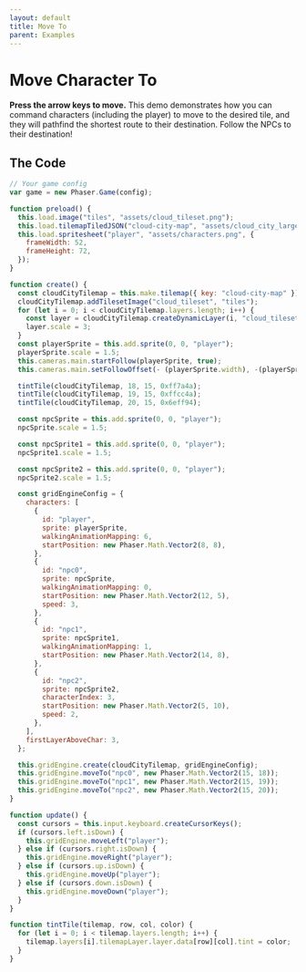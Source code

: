 ```yaml
---
layout: default
title: Move To
parent: Examples
---
```


# Move Character To

**Press the arrow keys to move.** This demo demonstrates how you can command characters (including the player) to move to the desired tile, and they will pathfind the shortest route to their destination. Follow the NPCs to their destination!

<div id="game"></div>

<script src="js/phaser.min.js"></script>
<script src="js/pgmp.min.js"></script>
<script src="js/getBasicConfig.js"></script>

<script>
    const config = getBasicConfig(preload, create, update);
    var game = new Phaser.Game(config);

    function preload () {
        this.load.image("tiles", "assets/cloud_tileset.png");
        this.load.tilemapTiledJSON("cloud-city-map", "assets/cloud_city_large.json");
        this.load.spritesheet("player", "assets/characters.png", {
            frameWidth: 52,
            frameHeight: 72,
        });
    }

    function create () {
        const cloudCityTilemap = this.make.tilemap({ key: "cloud-city-map" });
        cloudCityTilemap.addTilesetImage("cloud_tileset", "tiles");
        for (let i = 0; i < cloudCityTilemap.layers.length; i++) {
            const layer = cloudCityTilemap.createDynamicLayer(i, "cloud_tileset", 0, 0);
            layer.scale = 3;
        }
        const playerSprite = this.add.sprite(0, 0, "player");
        playerSprite.scale = 1.5;
        this.cameras.main.startFollow(playerSprite, true);
        this.cameras.main.setFollowOffset(- (playerSprite.width), -(playerSprite.height));

        tintTile(cloudCityTilemap, 18, 15, 0xff7a4a);
        tintTile(cloudCityTilemap, 19, 15, 0xffcc4a);
        tintTile(cloudCityTilemap, 20, 15, 0x6eff94);

        const npcSprite = this.add.sprite(0, 0, "player");
        npcSprite.scale = 1.5;

        const npcSprite1 = this.add.sprite(0, 0, "player");
        npcSprite1.scale = 1.5;

        const npcSprite2 = this.add.sprite(0, 0, "player");
        npcSprite2.scale = 1.5;

        const gridEngineConfig = {
            characters: [
                {
                    id: "player",
                    sprite: playerSprite,
                    walkingAnimationMapping: 6,
                    startPosition: new Phaser.Math.Vector2(8, 8),
                },
                {
                    id: "npc0",
                    sprite: npcSprite,
                    walkingAnimationMapping: 0,
                    startPosition: new Phaser.Math.Vector2(12, 5),
                    speed: 3
                },
                {
                    id: "npc1",
                    sprite: npcSprite1,
                    walkingAnimationMapping: 1,
                    startPosition: new Phaser.Math.Vector2(14, 8),
                },
                {
                    id: "npc2",
                    sprite: npcSprite2,
                    characterIndex: 3,
                    startPosition: new Phaser.Math.Vector2(5, 10),
                    speed: 2
                },
            ],
            firstLayerAboveChar: 3,
        };

        this.gridEngine.create(cloudCityTilemap, gridEngineConfig);
        this.gridEngine.moveTo('npc0', new Phaser.Math.Vector2(15, 18));
        this.gridEngine.moveTo('npc1', new Phaser.Math.Vector2(15, 19));
        this.gridEngine.moveTo('npc2', new Phaser.Math.Vector2(15, 20));
    }

    function update () {
        const cursors = this.input.keyboard.createCursorKeys();
        if (cursors.left.isDown) {
            this.gridEngine.moveLeft("player");
        } else if (cursors.right.isDown) {
            this.gridEngine.moveRight("player");
        } else if (cursors.up.isDown) {
            this.gridEngine.moveUp("player");
        } else if (cursors.down.isDown) {
            this.gridEngine.moveDown("player");
        }
    }

    function tintTile(tilemap, row, col, color) {
        for (let i = 0; i < tilemap.layers.length; i++) {
            tilemap.layers[i].tilemapLayer.layer.data[row][col].tint = color;
        }
    }
</script>

## The Code

```javascript
// Your game config
var game = new Phaser.Game(config);

function preload() {
  this.load.image("tiles", "assets/cloud_tileset.png");
  this.load.tilemapTiledJSON("cloud-city-map", "assets/cloud_city_large.json");
  this.load.spritesheet("player", "assets/characters.png", {
    frameWidth: 52,
    frameHeight: 72,
  });
}

function create() {
  const cloudCityTilemap = this.make.tilemap({ key: "cloud-city-map" });
  cloudCityTilemap.addTilesetImage("cloud_tileset", "tiles");
  for (let i = 0; i < cloudCityTilemap.layers.length; i++) {
    const layer = cloudCityTilemap.createDynamicLayer(i, "cloud_tileset", 0, 0);
    layer.scale = 3;
  }
  const playerSprite = this.add.sprite(0, 0, "player");
  playerSprite.scale = 1.5;
  this.cameras.main.startFollow(playerSprite, true);
  this.cameras.main.setFollowOffset(- (playerSprite.width), -(playerSprite.height));

  tintTile(cloudCityTilemap, 18, 15, 0xff7a4a);
  tintTile(cloudCityTilemap, 19, 15, 0xffcc4a);
  tintTile(cloudCityTilemap, 20, 15, 0x6eff94);

  const npcSprite = this.add.sprite(0, 0, "player");
  npcSprite.scale = 1.5;

  const npcSprite1 = this.add.sprite(0, 0, "player");
  npcSprite1.scale = 1.5;

  const npcSprite2 = this.add.sprite(0, 0, "player");
  npcSprite2.scale = 1.5;

  const gridEngineConfig = {
    characters: [
      {
        id: "player",
        sprite: playerSprite,
        walkingAnimationMapping: 6,
        startPosition: new Phaser.Math.Vector2(8, 8),
      },
      {
        id: "npc0",
        sprite: npcSprite,
        walkingAnimationMapping: 0,
        startPosition: new Phaser.Math.Vector2(12, 5),
        speed: 3,
      },
      {
        id: "npc1",
        sprite: npcSprite1,
        walkingAnimationMapping: 1,
        startPosition: new Phaser.Math.Vector2(14, 8),
      },
      {
        id: "npc2",
        sprite: npcSprite2,
        characterIndex: 3,
        startPosition: new Phaser.Math.Vector2(5, 10),
        speed: 2,
      },
    ],
    firstLayerAboveChar: 3,
  };

  this.gridEngine.create(cloudCityTilemap, gridEngineConfig);
  this.gridEngine.moveTo("npc0", new Phaser.Math.Vector2(15, 18));
  this.gridEngine.moveTo("npc1", new Phaser.Math.Vector2(15, 19));
  this.gridEngine.moveTo("npc2", new Phaser.Math.Vector2(15, 20));
}

function update() {
  const cursors = this.input.keyboard.createCursorKeys();
  if (cursors.left.isDown) {
    this.gridEngine.moveLeft("player");
  } else if (cursors.right.isDown) {
    this.gridEngine.moveRight("player");
  } else if (cursors.up.isDown) {
    this.gridEngine.moveUp("player");
  } else if (cursors.down.isDown) {
    this.gridEngine.moveDown("player");
  }
}

function tintTile(tilemap, row, col, color) {
  for (let i = 0; i < tilemap.layers.length; i++) {
    tilemap.layers[i].tilemapLayer.layer.data[row][col].tint = color;
  }
}
```
